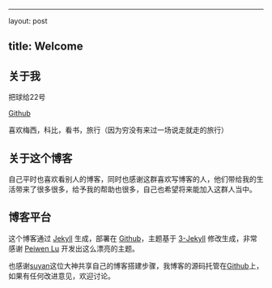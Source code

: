 ---

layout: post

## title: Welcome

## 关于我

把球给22号


[Github](https://github.com/zcwk)


喜欢梅西，科比，看书，旅行（因为穷没有来过一场说走就走的旅行）

## 关于这个博客

自己平时也喜欢看别人的博客，同时也感谢这群喜欢写博客的人，他们带给我的生活带来了很多很多，给予我的帮助也很多，自己也希望将来能加入这群人当中。

## 博客平台

这个博客通过 [Jekyll](http://jekyllrb.com/) 生成，部署在 [Github](https://pages.github.com)，主题基于 [3-Jekyll](https://github.com/P233/3-Jekyll) 修改生成，非常感谢 [Peiwen Lu](https://github.com/P233) 开发出这么漂亮的主题。

也感谢[suyan](https://github.com/suyan/suyan.github.io)这位大神共享自己的博客搭建步骤，我博客的源码托管在[Github](https://github.com/zcwk/zcwk.github.io)上，如果有任何改进意见，欢迎讨论。
